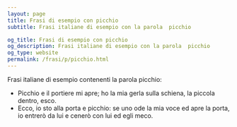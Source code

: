 ```yaml
---
layout: page
title: Frasi di esempio con picchio 
subtitle: Frasi italiane di esempio con la parola  picchio

og_title: Frasi di esempio con picchio 
og_description: Frasi italiane di esempio con la parola  picchio
og_type: website
permalink: /frasi/p/picchio.html
---
```


Frasi italiane di esempio contenenti la parola picchio:


- Picchio e il portiere mi apre; ho la mia gerla sulla schiena, la piccola dentro, esco.
- Ecco, io sto alla porta e picchio: se uno ode la mia voce ed apre la porta, io entrerò da lui e cenerò con lui ed egli meco.
